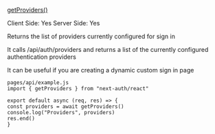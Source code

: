 [getProviders()](https://next-auth.js.org/getting-started/client#getproviders)

Client Side: Yes
Server Side: Yes

Returns the list of providers currently configured for sign in

It calls /api/auth/providers and returns a list of the currently configured authentication providers 

It can be useful if you are creating a dynamic custom sign in page 

    pages/api/example.js
    import { getProviders } from "next-auth/react"

    export default async (req, res) => {
    const providers = await getProviders()
    console.log("Providers", providers)
    res.end()
    }